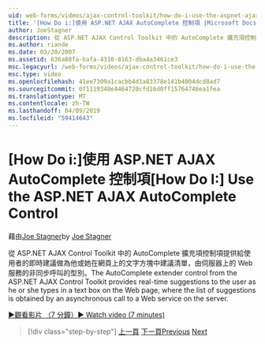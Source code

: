 ```yaml
---
uid: web-forms/videos/ajax-control-toolkit/how-do-i-use-the-aspnet-ajax-autocomplete-control
title: '[How Do i:]使用 ASP.NET AJAX AutoComplete 控制項 |Microsoft Docs'
author: JoeStagner
description: 從 ASP.NET AJAX Control Toolkit 中的 AutoComplete 擴充項控制項提供給使用者做為他或她的型別，在文字方塊中，在我們的即時建議...
ms.author: riande
ms.date: 03/20/2007
ms.assetid: 636a88fa-bafa-4310-8163-dba4a3461ce3
msc.legacyurl: /web-forms/videos/ajax-control-toolkit/how-do-i-use-the-aspnet-ajax-autocomplete-control
msc.type: video
ms.openlocfilehash: 41ee7309a1cacbb4d1a83378e141b4004dcd8ad7
ms.sourcegitcommit: 0f1119340e4464720cfd16d0ff15764746ea1fea
ms.translationtype: MT
ms.contentlocale: zh-TW
ms.lasthandoff: 04/09/2019
ms.locfileid: "59414643"
---
```

# <a name="how-do-i-use-the-aspnet-ajax-autocomplete-control"></a><span data-ttu-id="1545e-103">[How Do i:]使用 ASP.NET AJAX AutoComplete 控制項</span><span class="sxs-lookup"><span data-stu-id="1545e-103">[How Do I:] Use the ASP.NET AJAX AutoComplete Control</span></span>

<span data-ttu-id="1545e-104">藉由[Joe Stagner](https://github.com/JoeStagner)</span><span class="sxs-lookup"><span data-stu-id="1545e-104">by [Joe Stagner](https://github.com/JoeStagner)</span></span>

<span data-ttu-id="1545e-105">從 ASP.NET AJAX Control Toolkit 中的 AutoComplete 擴充項控制項提供給使用者的即時建議做為他或她在網頁上的文字方塊中建議清單，由伺服器上的 Web 服務的非同步呼叫的型別。</span><span class="sxs-lookup"><span data-stu-id="1545e-105">The AutoComplete extender control from the ASP.NET AJAX Control Toolkit provides real-time suggestions to the user as he or she types in a text box on the Web page, where the list of suggestions is obtained by an asynchronous call to a Web service on the server.</span></span>

[<span data-ttu-id="1545e-106">&#9654;觀看影片 （7 分鐘）</span><span class="sxs-lookup"><span data-stu-id="1545e-106">&#9654; Watch video (7 minutes)</span></span>](https://channel9.msdn.com/Blogs/ASP-NET-Site-Videos/how-do-i-use-the-aspnet-ajax-autocomplete-control)

> [!div class="step-by-step"]
> <span data-ttu-id="1545e-107">[上一頁](how-do-i-use-the-aspnet-ajax-slider-control.md)
> [下一頁](how-do-i-configure-the-aspnet-ajax-calendar-control.md)</span><span class="sxs-lookup"><span data-stu-id="1545e-107">[Previous](how-do-i-use-the-aspnet-ajax-slider-control.md)
[Next](how-do-i-configure-the-aspnet-ajax-calendar-control.md)</span></span>
